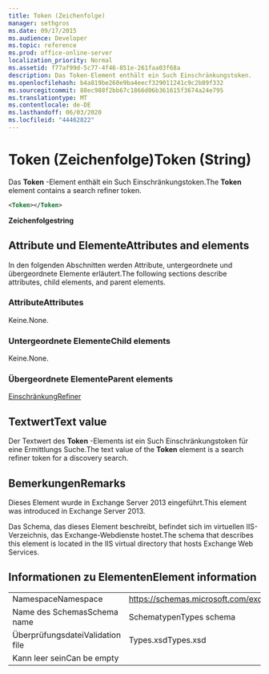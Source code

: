 ```yaml
---
title: Token (Zeichenfolge)
manager: sethgros
ms.date: 09/17/2015
ms.audience: Developer
ms.topic: reference
ms.prod: office-online-server
localization_priority: Normal
ms.assetid: f77af99d-5c77-4f46-851e-261faa03f68a
description: Das Token-Element enthält ein Such Einschränkungstoken.
ms.openlocfilehash: b4a819be260e9ba4eecf329011241c9c2b89f332
ms.sourcegitcommit: 88ec988f2bb67c1866d06b361615f3674a24e795
ms.translationtype: MT
ms.contentlocale: de-DE
ms.lasthandoff: 06/03/2020
ms.locfileid: "44462822"
---
```

# <a name="token-string"></a><span data-ttu-id="e4369-103">Token (Zeichenfolge)</span><span class="sxs-lookup"><span data-stu-id="e4369-103">Token (String)</span></span>

<span data-ttu-id="e4369-104">Das **Token** -Element enthält ein Such Einschränkungstoken.</span><span class="sxs-lookup"><span data-stu-id="e4369-104">The **Token** element contains a search refiner token.</span></span> 
  
```XML
<Token></Token>
```

 <span data-ttu-id="e4369-105">**Zeichenfolge**</span><span class="sxs-lookup"><span data-stu-id="e4369-105">**string**</span></span>
## <a name="attributes-and-elements"></a><span data-ttu-id="e4369-106">Attribute und Elemente</span><span class="sxs-lookup"><span data-stu-id="e4369-106">Attributes and elements</span></span>

<span data-ttu-id="e4369-107">In den folgenden Abschnitten werden Attribute, untergeordnete und übergeordnete Elemente erläutert.</span><span class="sxs-lookup"><span data-stu-id="e4369-107">The following sections describe attributes, child elements, and parent elements.</span></span>
  
### <a name="attributes"></a><span data-ttu-id="e4369-108">Attribute</span><span class="sxs-lookup"><span data-stu-id="e4369-108">Attributes</span></span>

<span data-ttu-id="e4369-109">Keine.</span><span class="sxs-lookup"><span data-stu-id="e4369-109">None.</span></span>
  
### <a name="child-elements"></a><span data-ttu-id="e4369-110">Untergeordnete Elemente</span><span class="sxs-lookup"><span data-stu-id="e4369-110">Child elements</span></span>

<span data-ttu-id="e4369-111">Keine.</span><span class="sxs-lookup"><span data-stu-id="e4369-111">None.</span></span>
  
### <a name="parent-elements"></a><span data-ttu-id="e4369-112">Übergeordnete Elemente</span><span class="sxs-lookup"><span data-stu-id="e4369-112">Parent elements</span></span>

[<span data-ttu-id="e4369-113">Einschränkung</span><span class="sxs-lookup"><span data-stu-id="e4369-113">Refiner</span></span>](refiner.md)
  
## <a name="text-value"></a><span data-ttu-id="e4369-114">Textwert</span><span class="sxs-lookup"><span data-stu-id="e4369-114">Text value</span></span>

<span data-ttu-id="e4369-115">Der Textwert des **Token** -Elements ist ein Such Einschränkungstoken für eine Ermittlungs Suche.</span><span class="sxs-lookup"><span data-stu-id="e4369-115">The text value of the **Token** element is a search refiner token for a discovery search.</span></span> 
  
## <a name="remarks"></a><span data-ttu-id="e4369-116">Bemerkungen</span><span class="sxs-lookup"><span data-stu-id="e4369-116">Remarks</span></span>

<span data-ttu-id="e4369-117">Dieses Element wurde in Exchange Server 2013 eingeführt.</span><span class="sxs-lookup"><span data-stu-id="e4369-117">This element was introduced in Exchange Server 2013.</span></span>
  
<span data-ttu-id="e4369-118">Das Schema, das dieses Element beschreibt, befindet sich im virtuellen IIS-Verzeichnis, das Exchange-Webdienste hostet.</span><span class="sxs-lookup"><span data-stu-id="e4369-118">The schema that describes this element is located in the IIS virtual directory that hosts Exchange Web Services.</span></span>
  
## <a name="element-information"></a><span data-ttu-id="e4369-119">Informationen zu Elementen</span><span class="sxs-lookup"><span data-stu-id="e4369-119">Element information</span></span>

|||
|:-----|:-----|
|<span data-ttu-id="e4369-120">Namespace</span><span class="sxs-lookup"><span data-stu-id="e4369-120">Namespace</span></span>  <br/> |https://schemas.microsoft.com/exchange/services/2006/types  <br/> |
|<span data-ttu-id="e4369-121">Name des Schemas</span><span class="sxs-lookup"><span data-stu-id="e4369-121">Schema name</span></span>  <br/> |<span data-ttu-id="e4369-122">Schematypen</span><span class="sxs-lookup"><span data-stu-id="e4369-122">Types schema</span></span>  <br/> |
|<span data-ttu-id="e4369-123">Überprüfungsdatei</span><span class="sxs-lookup"><span data-stu-id="e4369-123">Validation file</span></span>  <br/> |<span data-ttu-id="e4369-124">Types.xsd</span><span class="sxs-lookup"><span data-stu-id="e4369-124">Types.xsd</span></span>  <br/> |
|<span data-ttu-id="e4369-125">Kann leer sein</span><span class="sxs-lookup"><span data-stu-id="e4369-125">Can be empty</span></span>  <br/> ||
   

